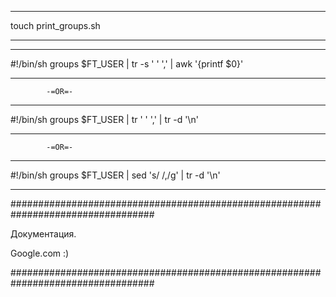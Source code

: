 
_________________________________________________________________________________

touch print_groups.sh

_________________________________________________________________________________


_________________________________________________________________________________

#!/bin/sh
groups $FT_USER | tr -s ' ' ',' | awk '{printf $0}'

_________________________________________________________________________________

			-=OR=-
_________________________________________________________________________________

#!/bin/sh
groups $FT_USER | tr ' ' ',' | tr -d '\n'

_________________________________________________________________________________

			-=OR=-
_________________________________________________________________________________

#!/bin/sh
groups $FT_USER | sed 's/ /,/g' | tr -d '\n'

_________________________________________________________________________________

##################################################################################

Документация.

Google.com :)

##################################################################################
